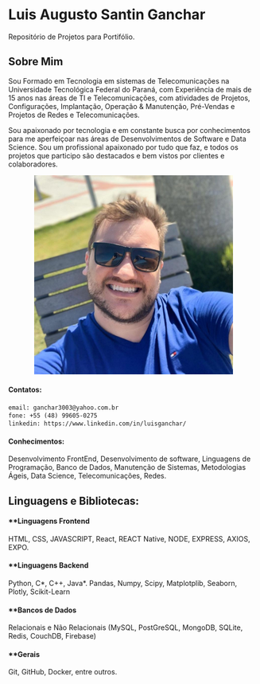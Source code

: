 # Luis Augusto Santin Ganchar

Repositório de Projetos para Portifólio.

## Sobre Mim
Sou Formado em Tecnologia em sistemas de Telecomunicações na Universidade Tecnológica Federal do Paraná, com Experiência de mais de 15 anos nas áreas de TI e Telecomunicações, com atividades de Projetos, Configurações, Implantação, Operação & Manutenção, Pré-Vendas e Projetos de Redes e Telecomunicações.

Sou apaixonado por tecnologia e em constante busca por conhecimentos para me aperfeiçoar nas áreas de Desenvolvimentos de Software e Data Science. Sou um profissional apaixonado por tudo que faz, e todos os projetos que participo são destacados e bem vistos por clientes e colaboradores.

<center><img src="https://github.com/ganchar3003/LuisGanchar_Curriculum/blob/master/Avatar_GitHub.jpeg" alt="avatar" width="400" /></center>

#### Contatos:
    
    email: ganchar3003@yahoo.com.br
    fone: +55 (48) 99605-0275
    linkedin: https://www.linkedin.com/in/luisganchar/


#### Conhecimentos:
Desenvolvimento FrontEnd, Desenvolvimento de software, Linguagens de Programação, Banco de Dados, Manutenção de Sistemas, Metodologias Ágeis, Data Science, Telecomunicações, Redes.

## Linguagens e Bibliotecas:
#### **Linguagens Frontend
HTML, CSS, JAVASCRIPT, React, REACT Native, NODE, EXPRESS, AXIOS, EXPO.

#### **Linguagens Backend
Python, C*, C++, Java*.
Pandas, Numpy, Scipy, Matplotplib, Seaborn, Plotly, Scikit-Learn

#### **Bancos de Dados
Relacionais e Não Relacionais (MySQL, PostGreSQL, MongoDB, SQLite, Redis, CouchDB, Firebase)

#### **Gerais
Git, GitHub, Docker, entre outros.

